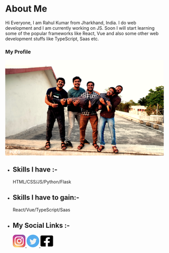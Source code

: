 <h1>About Me</h1>
Hi Everyone, I am Rahul Kumar from Jharkhand, India. I do web development and I am currently working on JS. Soon I will start learning some of the popular frameworks like React, Vue and also some other web development stuffs like TypeScript, Saas etc.

<h3>My Profile</h3>
<img src="https://github.com/Rahulbaran/Rahulbaran/blob/main/Profile.png">
<ul>
<li><h2>Skills I have :-</h2></li>
HTML/CSS/JS/Python/Flask
<li><h2>Skills I have to gain:-</h2></li>
React/Vue/TypeScript/Saas
<li><h2>My Social Links :-</h2></li>
 <a href="https://www.instagram.com/rahulkumar109422/"><img src="https://github.com/Rahulbaran/Rahulbaran/blob/main/instagram.svg" width="40px" height="40px">
<a href="https://twitter.com/Rahul9122109422"><img src="https://github.com/Rahulbaran/Rahulbaran/blob/main/twitter.svg" width="40px" height="40px">
<a href="https://www.facebook.com/rahulkumar109422/"><img src="https://github.com/Rahulbaran/Rahulbaran/blob/main/facebook-square-brands.svg" width="40px" height="40px">
 
</ul>
